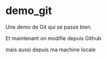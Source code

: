 # demo_git
Une demo de Git qui se passe bien.

Et maintenant on modifie depuis Github

mais aussi depuis ma machine locale
